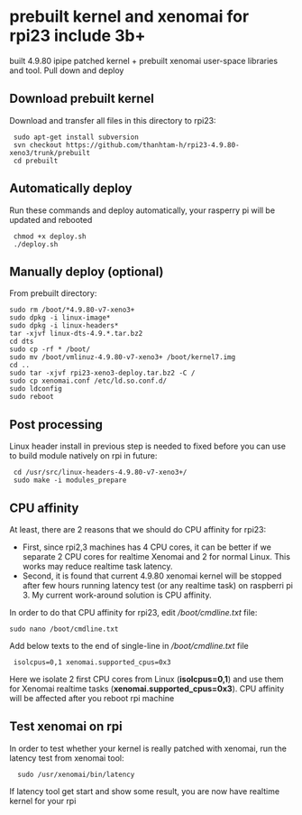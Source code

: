 # prebuilt kernel and xenomai for rpi23 include 3b+
built 4.9.80 ipipe patched kernel + prebuilt xenomai user-space libraries and tool. Pull down and deploy

Download prebuilt kernel
------------
Download and transfer all files in this directory to rpi23:

     sudo apt-get install subversion
     svn checkout https://github.com/thanhtam-h/rpi23-4.9.80-xeno3/trunk/prebuilt
     cd prebuilt
     
Automatically deploy
------------
Run these commands and deploy automatically, your rasperry pi will be updated and rebooted 
	
	 chmod +x deploy.sh
	 ./deploy.sh
	 
Manually deploy (optional)
------------
From prebuilt directory:

	sudo rm /boot/*4.9.80-v7-xeno3+
	sudo dpkg -i linux-image*
	sudo dpkg -i linux-headers*
	tar -xjvf linux-dts-4.9.*.tar.bz2
	cd dts
	sudo cp -rf * /boot/
	sudo mv /boot/vmlinuz-4.9.80-v7-xeno3+ /boot/kernel7.img
	cd ..
	sudo tar -xjvf rpi23-xeno3-deploy.tar.bz2 -C /
	sudo cp xenomai.conf /etc/ld.so.conf.d/
	sudo ldconfig
	sudo reboot
	 
Post processing
------------ 
Linux header install in previous step is needed to fixed before you can use to build module natively on rpi in future:

	 cd /usr/src/linux-headers-4.9.80-v7-xeno3+/
	 sudo make -i modules_prepare

CPU affinity
------------  
At least, there are 2 reasons that we should do CPU affinity for rpi23:

- First, since rpi2,3 machines has 4 CPU cores, it can be better if we separate 2 CPU cores for realtime Xenomai and 2 for normal Linux. This works may reduce realtime task latency. 
- Second, it is found that current 4.9.80 xenomai kernel will be stopped after few hours running latency test (or any realtime task) on raspberri pi 3. My current work-around solution is CPU affinity.

In order to do that CPU affinity for rpi23, edit */boot/cmdline.txt* file:

	sudo nano /boot/cmdline.txt
Add below texts to the end of single-line in */boot/cmdline.txt* file

	 isolcpus=0,1 xenomai.supported_cpus=0x3
Here we isolate 2 first CPU cores from Linux (**isolcpus=0,1**) and use them for Xenomai realtime tasks (**xenomai.supported_cpus=0x3**). CPU affinity will be affected after you reboot rpi machine


Test xenomai on rpi
------------   
In order to test whether your kernel is really patched with xenomai, run the latency test from xenomai tool:

      sudo /usr/xenomai/bin/latency
If latency tool get start and show some result, you are now have realtime kernel for your rpi
